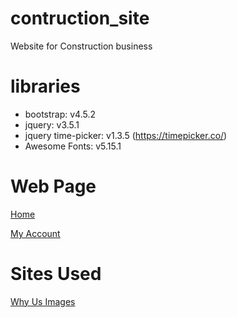 # contruction_site
Website for Construction business
# libraries
- bootstrap: v4.5.2 
- jquery: v3.5.1
- jquery time-picker: v1.3.5 (https://timepicker.co/)
- Awesome Fonts: v5.15.1 
# Web Page
[Home](https://dakshina13.github.io/construction_site/index.html)

[My Account](https://dakshina13.github.io/construction_site/html/myAccount.html)

# Sites Used
[Why Us Images](https://undraw.co/)

